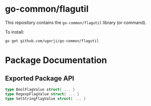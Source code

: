 # go-common/flagutil

This repository contains the `go-common/flagutil` library (or command).

To install:

```
go get github.com/ugorji/go-common/flagutil
```

# Package Documentation


## Exported Package API

```go
type BoolFlagValue struct{ ... }
type RegexpFlagValue struct{ ... }
type SetStringFlagValue struct{ ... }
```
